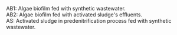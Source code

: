 AB1: Algae biofilm fed with synthetic wastewater.  
AB2: Algae biofilm fed with activated sludge's effluents.  
AS: Activated sludge in predenitrification process fed with synthetic wastewater.  
